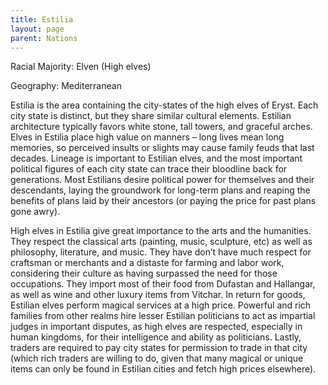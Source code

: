 ```yaml
---
title: Estilia
layout: page
parent: Nations
---
```


Racial Majority: Elven (High elves)

Geography: Mediterranean

Estilia is the area containing the city-states of the high elves of Eryst.  Each city state is distinct, but they share similar cultural elements. Estilian architecture typically favors white stone, tall towers, and graceful arches.  Elves in Estilia place high value on manners – long lives mean long memories, so perceived insults or slights may cause family feuds that last decades.  Lineage is important to Estilian elves, and the most important political figures of each city state can trace their bloodline back for generations.  Most Estilians desire political power for themselves and their descendants, laying the groundwork for long-term plans and reaping the benefits of plans laid by their ancestors (or paying the price for past plans gone awry).

High elves in Estilia give great importance to the arts and the humanities.  They respect the classical arts (painting, music, sculpture, etc) as well as philosophy, literature, and music.  They have don’t have much respect for craftsman or merchants and a distaste for farming and labor work, considering their culture as having surpassed the need for those occupations.  They import most of their food from Dufastan and Hallangar, as well as wine and other luxury items from Vitchar.  In return for goods, Estilian elves perform magical services at a high price.  Powerful and rich families from other realms hire lesser Estilian politicians to act as impartial judges in important disputes, as high elves are respected, especially in human kingdoms, for their intelligence and ability as politicians.  Lastly, traders are required to pay city states for permission to trade in that city (which rich traders are willing to do, given that many magical or unique items can only be found in Estilian cities and fetch high prices elsewhere).